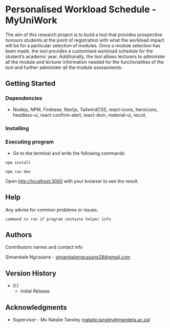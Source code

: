 # Personalised Workload Schedule - MyUniWork

The aim of this research project is to build a tool that provides prospective honours students at the point of registration with what the workload impact will be for a particular selection of modules. Once a module selection has been made, the tool provides a customised workload schedule for the student’s academic year. Additionally, the tool allows lecturers to administer all the module and lecturer information needed for the functionalities of the tool and further administer all the module assessments.


## Getting Started

### Dependencies

* Nodejs, NPM, Firebase, Nextjs, TailwindCSS, react-icons, heroicons, headless-ui, react-confirm-alert, react-dom, material-ui, recoil, 

### Installing



### Executing program

* Go to the terminal and write the following commands

```
npm install
```

```
npm run dev
```

Open [http://localhost:3000](http://localhost:3000) with your browser to see the result.

## Help

Any advise for common problems or issues.
```
command to run if program contains helper info
```

## Authors

Contributors names and contact info

Simamkele Ngcasane  - simamkelengcasane28@gmail.com

## Version History

* 0.1
    * Initial Release


## Acknowledgments

* Supervisor - Ms Natalie Tansley (natalie.tansley@mandela.ac.za)
